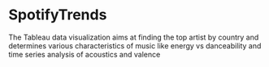 # SpotifyTrends
The Tableau data visualization aims at finding the top artist by country and determines various characteristics of music like energy vs danceability and time series analysis of acoustics and valence
